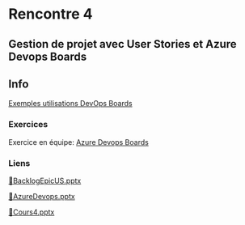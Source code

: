 # Rencontre 4

## Gestion de projet avec User Stories et Azure Devops Boards

## Info

[Exemples utilisations DevOps Boards](/info/AzureDevOpsUtilisation)

### Exercices

Exercice en équipe: [Azure Devops Boards](/exercices/AzureDevOpsBoards)

### Liens

[🔗BacklogEpicUS.pptx](https://cegepedouardmontpetit.sharepoint.com/:p:/s/CMT420InformatiqueComitesCours-5W5/ESVZnzHf635PhX7Ehcgk_WYBTmnuUicVcDGepqagJ_Y35w?e=rQyobN)

[🔗AzureDevops.pptx](https://cegepedouardmontpetit.sharepoint.com/:p:/s/CMT420InformatiqueComitesCours-5W5/EdO0yiL8VHtNqFJRuIjpqc0BcwfAADJGKR33Iwv81O5Oyw?e=at23T4)

[🔗Cours4.pptx](https://cegepedouardmontpetit.sharepoint.com/:p:/s/CMT420InformatiqueComitesCours-5W5/ESsediTHHHFOpHGbsafE7JAB-Ml-hE0PWG303LN0LaEHWw?e=R7zyiG)
